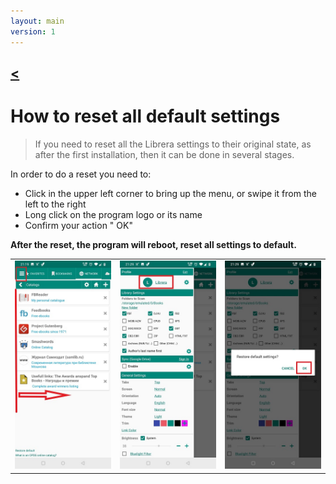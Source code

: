 ```yaml
---
layout: main
version: 1
---
```

[<](/wiki/faq)
---
#  How to reset all default settings

> If you need to reset all the Librera settings to their original state, as after the first installation, then it can be done in several stages.

In order to do a reset you need to:
 * Click in the upper left corner to bring up the menu, or swipe it from the left to the right
 * Long click on the program logo or its name 
 * Confirm your action " OK"

**After the reset, the program will reboot, reset all settings to default.**

||||
|-|-|-|
|![](19.jpg)|![](20.jpg)|![](21.jpg)|
